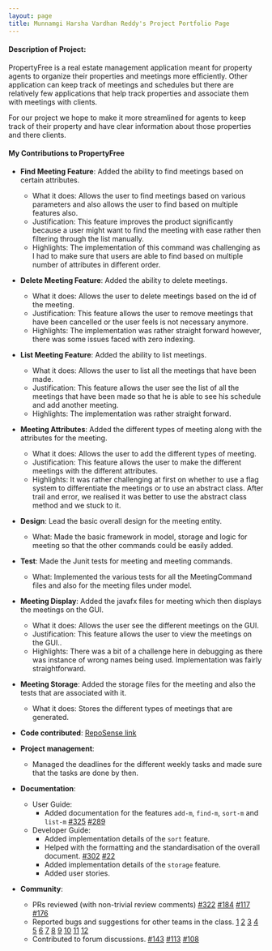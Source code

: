```yaml
---
layout: page
title: Munnamgi Harsha Vardhan Reddy's Project Portfolio Page
---
```


#### Description of Project:

PropertyFree is a real estate management application meant for property agents to organize their properties and meetings more efficiently.
Other application can keep track of meetings and schedules but there are relatively few applications that help track properties 
and associate them with meetings with clients.

For our project we hope to make it more streamlined for agents to keep track of their property and have clear information about those properties
and there clients.

#### My Contributions to PropertyFree

* **Find Meeting Feature**: Added the ability to find meetings based on certain attributes.
  * What it does: Allows the user to find meetings based on various parameters and also allows the user to find based on multiple features also.
  * Justification: This feature improves the product significantly because a user might want to find the meeting with ease rather then filtering through the list manually.
  * Highlights: The implementation of this command was challenging as I had to make sure that users are able to find based on multiple number of attributes in different order.

* **Delete Meeting Feature**: Added the ability to delete meetings.
  * What it does: Allows the user to delete meetings based on the id of the meeting.
  * Justification: This feature allows the user to remove meetings that have been cancelled or the user feels is not necessary anymore.
  * Highlights: The implementation was rather straight forward however, there was some issues faced with zero indexing.

* **List Meeting Feature**: Added the ability to list meetings.
  * What it does: Allows the user to list all the meetings that have been made.
  * Justification: This feature allows the user see the list of all the meetings that have been made so that he is able to see his schedule and add another meeting.
  * Highlights: The implementation was rather straight forward.
  
* **Meeting Attributes**: Added the different types of meeting along with the attributes for the meeting.
  * What it does: Allows the user to add the different types of meeting.
  * Justification: This feature allows the user to make the different meetings with the different attributes.
  * Highlights: It was rather challenging at first on whether to use a flag system to differentiate the meetings or to use
  an abstract class. After trail and error, we realised it was better to use the abstract class method and we stuck to it.
 
* **Design**: Lead the basic overall design for the meeting entity.  
    * What: Made the basic framework in model, storage and logic for meeting so that the other commands could be easily added.

* **Test**: Made the Junit tests for meeting and meeting commands.  
    * What: Implemented the various tests for all the MeetingCommand files and also for the meeting files under model.
    
* **Meeting Display**: Added the javafx files for meeting which then displays the meetings on the GUI.
  * What it does: Allows the user see the different meetings on the GUI.
  * Justification: This feature allows the user to view the meetings on the GUI..
  * Highlights: There was a bit of a challenge here in debugging as there was instance of wrong names being used. Implementation
  was fairly straightforward.
  
* **Meeting Storage**: Added the storage files for the meeting and also the tests that are associated with it.
  * What it does: Stores the different types of meetings that are generated.
 
* **Code contributed**: [RepoSense link](https://nus-cs2103-ay2021s1.github.io/tp-dashboard/#breakdown=true&search=harsha&sort=groupTitle&sortWithin=title&since=2020-08-14&timeframe=commit&mergegroup=&groupSelect=groupByRepos&checkedFileTypes=docs~functional-code~test-code~other&tabOpen=true&tabType=authorship&tabAuthor=munharsha&tabRepo=AY2021S1-CS2103-W14-1%2Ftp%5Bmaster%5D&authorshipIsMergeGroup=false&authorshipFileTypes=docs~functional-code~test-code)

* **Project management**:
  * Managed the deadlines for the different weekly tasks and made sure that the tasks are done by then.

* **Documentation**:
  * User Guide:
    * Added documentation for the features `add-m`, `find-m`, `sort-m` and `list-m` [\#325](https://github.com/AY2021S1-CS2103-W14-1/tp/issues/325) [\#289](https://github.com/AY2021S1-CS2103-W14-1/tp/issues/289) 
  * Developer Guide:
    * Added implementation details of the `sort` feature.
    * Helped with the formatting and the standardisation of the overall document. [\#302](https://github.com/AY2021S1-CS2103-W14-1/tp/issues/302) [\#22](https://github.com/AY2021S1-CS2103-W14-1/tp/issues/22)
    * Added implementation details of the `storage` feature.
    * Added user stories.

* **Community**:
  * PRs reviewed (with non-trivial review comments) [\#322](https://github.com/AY2021S1-CS2103-W14-1/tp/pull/322#pullrequestreview-525948576) [\#184](https://github.com/AY2021S1-CS2103-W14-1/tp/pull/184#pullrequestreview-525951712)
  [\#117](https://github.com/AY2021S1-CS2103-W14-1/tp/pull/117#pullrequestreview-525953212) [\#176](https://github.com/AY2021S1-CS2103-W14-1/tp/pull/176#pullrequestreview-525954548)
  * Reported bugs and suggestions for other teams in the class. [1](https://github.com/munharsha/ped/issues/1) [2](https://github.com/munharsha/ped/issues/2) 
[3](https://github.com/munharsha/ped/issues/3) [4](https://github.com/munharsha/ped/issues/4) [5](https://github.com/munharsha/ped/issues/5) [6](https://github.com/munharsha/ped/issues/6) 
[7](https://github.com/munharsha/ped/issues/7) [8](https://github.com/munharsha/ped/issues/8) [9](https://github.com/munharsha/ped/issues/9) [10](https://github.com/munharsha/ped/issues/10) 
[11](https://github.com/munharsha/ped/issues/11) [12](https://github.com/munharsha/ped/issues/12) 
  * Contributed to forum discussions. [\#143](https://github.com/nus-cs2103-AY2021S1/forum/issues/143) [\#113](https://github.com/nus-cs2103-AY2021S1/forum/issues/113) [\#108](https://github.com/nus-cs2103-AY2021S1/forum/issues/108#issuecomment-683606987)


